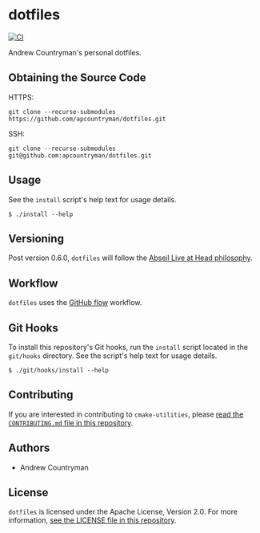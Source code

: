 # dotfiles
[![CI](https://github.com/apcountryman/dotfiles/actions/workflows/ci.yml/badge.svg)](https://github.com/apcountryman/dotfiles/actions/workflows/ci.yml)

Andrew Countryman's personal dotfiles.

## Obtaining the Source Code
HTTPS:
```shell
git clone --recurse-submodules https://github.com/apcountryman/dotfiles.git
```
SSH:
```shell
git clone --recurse-submodules git@github.com:apcountryman/dotfiles.git
```

## Usage
See the `install` script's help text for usage details.
```
$ ./install --help
```

## Versioning
Post version 0.6.0, `dotfiles` will follow the [Abseil Live at Head
philosophy](https://abseil.io/about/philosophy).

## Workflow
`dotfiles` uses the [GitHub flow](https://guides.github.com/introduction/flow/) workflow.

## Git Hooks
To install this repository's Git hooks, run the `install` script located in the
`git/hooks` directory.
See the script's help text for usage details.
```
$ ./git/hooks/install --help
```

## Contributing
If you are interested in contributing to `cmake-utilities`, please [read the
`CONTRIBUTING.md` file in this repository](CONTRIBUTING.md).

## Authors
- Andrew Countryman

## License
`dotfiles` is licensed under the Apache License, Version 2.0.
For more information, [see the LICENSE file in this repository](LICENSE).
